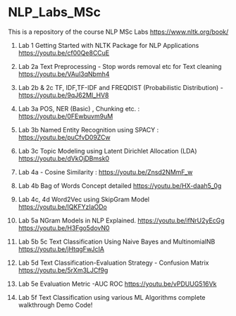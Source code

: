 # NLP_Labs_MSc
This is a repository of the course NLP MSc Labs
https://www.nltk.org/book/

1. Lab 1 Getting Started with NLTK Package for NLP Applications
   https://youtu.be/cf00Qe8CCuE

2. Lab 2a Text Preprocessing - Stop words removal etc for Text cleaning
   https://youtu.be/VAul3qNbmh4
   
4. Lab 2b & 2c TF, IDF,TF-IDF and FREQDIST (Probabilistic Distribution) -
   https://youtu.be/9qJ62MI_HV8

5. Lab 3a POS, NER (Basic) , Chunking etc. :
   https://youtu.be/0FEwbuvm9uM

6. Lab 3b Named Entity Recognition using SPACY :
   https://youtu.be/puCfvD09ZCw

7. Lab 3c Topic Modeling using Latent Dirichlet Allocation (LDA)
   https://youtu.be/dVkOjDBmsk0

8. Lab 4a - Cosine Similarity :
   https://youtu.be/Znsd2NMmF_w

9. Lab 4b Bag of Words Concept detailed
    https://youtu.be/HX-daah5_0g

10. Lab 4c, 4d Word2Vec using SkipGram Model
    https://youtu.be/IQKFYzIaODo
    
11. Lab 5a NGram Models in NLP Explained.
    https://youtu.be/ifNrU2yEcGg
    https://youtu.be/H3Fgo5dovN0

13. Lab 5b 5c Text Classification Using Naive Bayes and MultinomialNB
    https://youtu.be/jHtqgFwJcIA
    
14. Lab 5d  Text Classification-Evaluation Strategy - Confusion Matrix
    https://youtu.be/5rXm3LJCf9g
    
15. Lab 5e Evaluation Metric -AUC ROC
    https://youtu.be/vPDUUG516Vk
    
16. Lab 5f Text Classification using various ML Algorithms complete walkthrough Demo Code!

    
